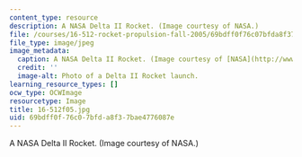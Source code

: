 ```yaml
---
content_type: resource
description: A NASA Delta II Rocket. (Image courtesy of NASA.)
file: /courses/16-512-rocket-propulsion-fall-2005/69bdff0f76c07bfda8f37bae4776087e_16-512f05.jpg
file_type: image/jpeg
image_metadata:
  caption: A NASA Delta II Rocket. (Image courtesy of [NASA](http://www.nasa.gov/).)
  credit: ''
  image-alt: Photo of a Delta II Rocket launch.
learning_resource_types: []
ocw_type: OCWImage
resourcetype: Image
title: 16-512f05.jpg
uid: 69bdff0f-76c0-7bfd-a8f3-7bae4776087e
---
```

A NASA Delta II Rocket. (Image courtesy of NASA.)

